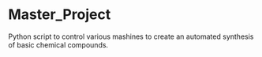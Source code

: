 # Master_Project
Python script to control various mashines to create an automated synthesis of basic chemical compounds.
